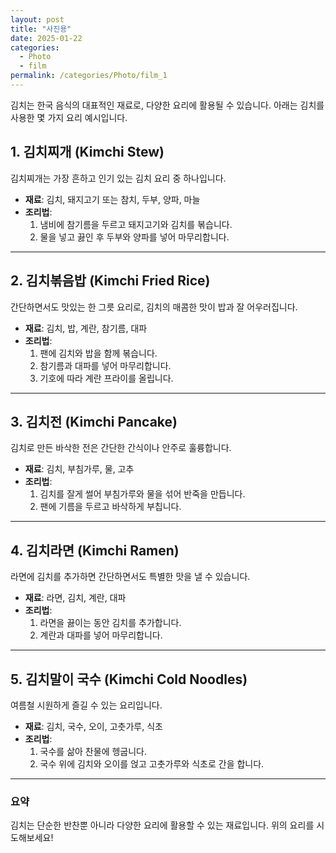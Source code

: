 ```yaml
---
layout: post
title: "사진용"
date: 2025-01-22
categories:
  - Photo
  - film
permalink: /categories/Photo/film_1
---
```


김치는 한국 음식의 대표적인 재료로, 다양한 요리에 활용될 수 있습니다. 아래는 김치를 사용한 몇 가지 요리 예시입니다.

## 1. 김치찌개 (Kimchi Stew)
김치찌개는 가장 흔하고 인기 있는 김치 요리 중 하나입니다. 
- **재료**: 김치, 돼지고기 또는 참치, 두부, 양파, 마늘
- **조리법**: 
  1. 냄비에 참기름을 두르고 돼지고기와 김치를 볶습니다.
  2. 물을 넣고 끓인 후 두부와 양파를 넣어 마무리합니다.

---

## 2. 김치볶음밥 (Kimchi Fried Rice)
간단하면서도 맛있는 한 그릇 요리로, 김치의 매콤한 맛이 밥과 잘 어우러집니다.
- **재료**: 김치, 밥, 계란, 참기름, 대파
- **조리법**: 
  1. 팬에 김치와 밥을 함께 볶습니다.
  2. 참기름과 대파를 넣어 마무리합니다.
  3. 기호에 따라 계란 프라이를 올립니다.

---

## 3. 김치전 (Kimchi Pancake)
김치로 만든 바삭한 전은 간단한 간식이나 안주로 훌륭합니다.
- **재료**: 김치, 부침가루, 물, 고추
- **조리법**:
  1. 김치를 잘게 썰어 부침가루와 물을 섞어 반죽을 만듭니다.
  2. 팬에 기름을 두르고 바삭하게 부칩니다.

---

## 4. 김치라면 (Kimchi Ramen)
라면에 김치를 추가하면 간단하면서도 특별한 맛을 낼 수 있습니다.
- **재료**: 라면, 김치, 계란, 대파
- **조리법**:
  1. 라면을 끓이는 동안 김치를 추가합니다.
  2. 계란과 대파를 넣어 마무리합니다.

---

## 5. 김치말이 국수 (Kimchi Cold Noodles)
여름철 시원하게 즐길 수 있는 요리입니다.
- **재료**: 김치, 국수, 오이, 고춧가루, 식초
- **조리법**:
  1. 국수를 삶아 찬물에 헹굽니다.
  2. 국수 위에 김치와 오이를 얹고 고춧가루와 식초로 간을 합니다.

---

### 요약
김치는 단순한 반찬뿐 아니라 다양한 요리에 활용할 수 있는 재료입니다. 위의 요리를 시도해보세요!